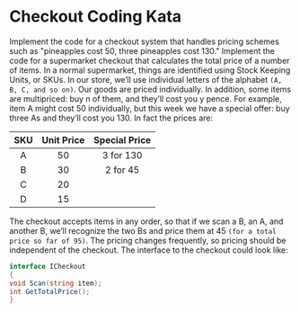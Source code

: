 # Checkout Coding Kata

Implement the code for a checkout system that handles pricing schemes such as "pineapples cost 50, three pineapples cost 130."
Implement the code for a supermarket checkout that calculates the total price of a number of items. In a normal supermarket, things are identified using Stock
Keeping Units, or SKUs. In our store, we’ll use individual letters of the alphabet `(A, B, C, and so on)`. Our goods are priced individually. In addition, some items are multipriced: buy n of them, and they’ll cost you y pence. For example, item A might cost 50 individually, but this week we have a special offer: buy three As and they’ll cost
you 130. In fact the prices are:


| SKU | Unit Price | Special Price |
| :---: | :---: | :---: |
| A | 50 | 3 for 130 |
| B | 30 | 2 for 45 |
| C | 20 |  |
| D | 15 |  |



The checkout accepts items in any order, so that if we scan a B, an A, and another B, we’ll recognize the two Bs and price them at 45 `(for a total price so far of 95)`. The
pricing changes frequently, so pricing should be independent of the checkout.
The interface to the checkout could look like:

```C#
interface ICheckout
{
void Scan(string item);
int GetTotalPrice();
}
```
